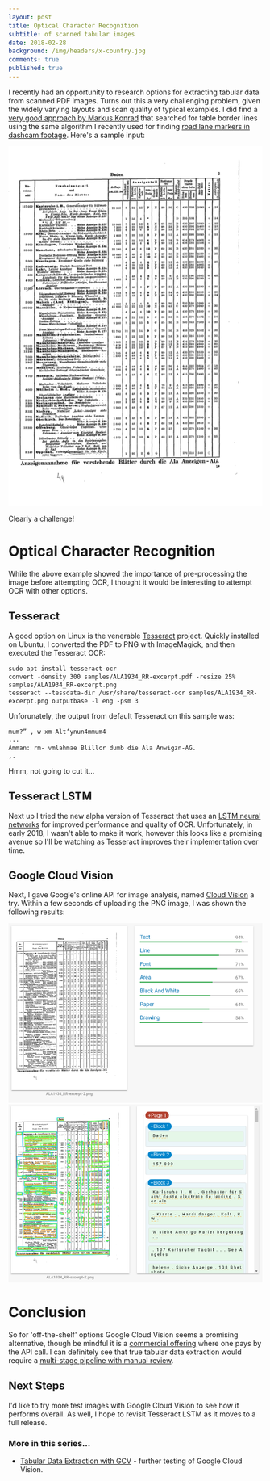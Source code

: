 ```yaml
---
layout: post
title: Optical Character Recognition  
subtitle: of scanned tabular images
date: 2018-02-28
background: /img/headers/x-country.jpg
comments: true
published: true
---
```


I recently had an opportunity to research options for extracting tabular data from scanned PDF images.  Turns out this a very challenging problem, given the widely varying layouts and scan quality of typical examples. I did find a [very good approach by Markus Konrad](https://datascience.blog.wzb.eu/2017/02/16/data-mining-ocr-pdfs-using-pdftabextract-to-liberate-tabular-data-from-scanned-documents/) that searched for table border lines using the same algorithm I recently used for finding [road lane markers in dashcam footage](/2017/06/13/lane_detect_improved/). Here's a sample input:

<img src="/img/posts/ocr_table_sample.png" class="img-fluid" />

Clearly a challenge!

# Optical Character Recognition
While the above example showed the importance of pre-processing the image before attempting OCR, I thought it would be interesting to attempt OCR with other options.

## Tesseract
A good option on Linux is the venerable [Tesseract](https://github.com/tesseract-ocr/tesseract/) project.  Quickly installed on Ubuntu, I converted the PDF to PNG with ImageMagick, and then executed the Tesseract OCR:

```
sudo apt install tesseract-ocr
convert -density 300 samples/ALA1934_RR-excerpt.pdf -resize 25% samples/ALA1934_RR-excerpt.png
tesseract --tessdata-dir /usr/share/tesseract-ocr samples/ALA1934_RR-excerpt.png outputbase -l eng -psm 3
```

Unforunately, the output from default Tesseract on this sample was:

```
mum?” , w xm-Alt‘ynun4mmum4
...
Amman: rm- vmlahmae Blillcr dumb die Ala Anwigzn-AG.
,.
```

Hmm, not going to cut it...

## Tesseract LSTM

Next up I tried the new alpha version of Tesseract that uses an [LSTM neural networks](https://en.wikipedia.org/wiki/Long_short-term_memory) for improved performance and quality of OCR.  Unfortunately, in early 2018, I wasn't able to make it work, however this looks like a promising avenue so I'll be watching as Tesseract improves their implementation over time.

## Google Cloud Vision

Next, I gave Google's online API for image analysis, named [Cloud Vision](https://cloud.google.com/vision/) a try.  Within a few seconds of uploading the PNG image, I was shown the following results:

<img src="/img/posts/ocr_table_gcv_labels.png" class="img-fluid" />

<img src="/img/posts/ocr_table_gcv_doc.png" class="img-fluid" />

# Conclusion

So for 'off-the-shelf' options Google Cloud Vision seems a promising alternative, though be mindful it is a [commercial offering](https://cloud.google.com/vision/pricing) where one pays by the API call.  I can definitely see that true tabular data extraction would require a [multi-stage pipeline with manual review](https://datascience.blog.wzb.eu/2017/02/16/data-mining-ocr-pdfs-using-pdftabextract-to-liberate-tabular-data-from-scanned-documents/). 

## Next Steps

I'd like to try more test images with Google Cloud Vision to see how it performs overall.  As well, I hope to revisit Tesseract LSTM as it moves to a full release. 

### More in this series...
* [Tabular Data Extraction with GCV](/2018/03/06/tabular_ocr_gcv) - further testing of Google Cloud Vision.
